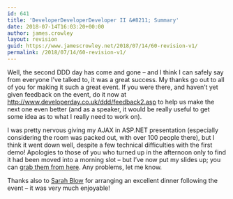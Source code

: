 ```yaml
---
id: 641
title: 'DeveloperDeveloperDeveloper II &#8211; Summary'
date: 2018-07-14T16:03:20+00:00
author: james.crowley
layout: revision
guid: https://www.jamescrowley.net/2018/07/14/60-revision-v1/
permalink: /2018/07/14/60-revision-v1/
---
```

Well, the second DDD day has come and gone &#8211; and I think I can safely say from everyone I&#8217;ve talked to, it was a great success. My thanks go out to all of you for making it such a great event. If you were there, and haven&#8217;t yet given feedback on the event, do it now at <http://www.developerday.co.uk/ddd/feedback2.asp> to help us make the next one even better (and as a speaker, it would be really useful to get some idea as to what I really need to work on).

I was pretty nervous giving my AJAX in ASP.NET presentation (especially considering the room was packed out, with over 100 people there), but I think it went down well, despite a few technical difficulties with the first demo! Apologies to those of you who turned up in the afternoon only to find it had been moved into a morning slot &#8211; but I&#8217;ve now put my slides up; you can [grab them from here](http://jamescrowley.co.uk/presentations.aspx). Any problems, let me know.

Thanks also to [Sarah Blow](http://geekswithblogs.net/waterbaby/) for arranging an excellent dinner following the event &#8211; it was very much enjoyable!